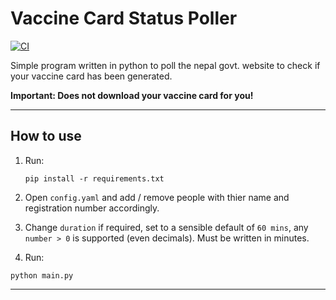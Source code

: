 # Vaccine Card Status Poller

[![CI](https://github.com/tsamridh86/vaccine-card-status-poller/actions/workflows/main.yml/badge.svg)](https://github.com/tsamridh86/vaccine-card-status-poller/actions/workflows/main.yml)


Simple program written in python to poll the nepal govt. website to check if your vaccine card has been generated.

**Important: Does not download your vaccine card for you!**

---

## How to use

1. Run:

    ```
    pip install -r requirements.txt 
    ```

2. Open `config.yaml` and add / remove people with thier name and registration number accordingly.

3. Change `duration` if required, set to a sensible default of `60 mins`, any `number > 0` is supported (even decimals). Must be written in minutes.

4. Run:
  
  ```
  python main.py
  ```

---
